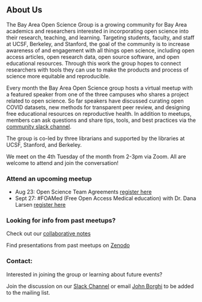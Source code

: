 ## About Us

The Bay Area Open Science Group is a growing community for Bay Area academics and researchers interested in incorporating open science into their research, teaching, and learning. Targeting students, faculty, and staff at UCSF, Berkeley, and Stanford, the goal of the community is to increase awareness of and engagement with all things open science, including open access articles, open research data, open source software, and open educational resources. Through this work the group hopes to connect researchers with tools they can use to make the products and process of science more equitable and reproducible.
 
Every month the Bay Area Open Science group hosts a virtual meetup with a featured speaker from one of the three campuses who shares a project related to open science. So far speakers have discussed curating open COVID datasets, new methods for transparent peer review, and designing free educational resources on reproductive health. In addition to meetups, members can ask questions and share tips, tools, and best practices via the [community slack channel](https://join.slack.com/t/bayareaopenscience/shared_invite/zt-143mx1ck2-PkM5WMagLrP1kPAY67cObg). 
 
The group is co-led by three librarians and supported by the libraries at UCSF, Stanford, and Berkeley. 

We meet on the 4th Tuesday of the month from 2-3pm via Zoom. All are welcome to attend and join the conversation!

### Attend an upcoming meetup
- Aug 23: Open Science Team Agreements [register here](https://ucsf.zoom.us/meeting/register/tJwkfu-tpzouE9IfzBYse4rYS2L90BR3CvkU)
- Sept 27: #FOAMed (Free Open Access Medical education) with Dr. Dana Larsen [register here](https://ucsf.zoom.us/meeting/register/tJ0uduqorj8jGtDK0eABnb_-SUASPoS4OLls)

### Looking for info from past meetups?
Check out our [collaborative notes](https://docs.google.com/document/d/1gy8IuIsjcPPSa89PkpF03QWwwd8rt3BO-18qrvQoKhY/edit?usp=sharing) 

Find presentations from past meetups on [Zenodo](https://zenodo.org/communities/lane-open-science/?page=1&size=20)

### Contact:
Interested in joining the group or learning about future events? 

Join the discussion on our [Slack Channel](https://join.slack.com/t/bayareaopenscience/shared_invite/zt-143mx1ck2-PkM5WMagLrP1kPAY67cObg)
or email [John Borghi](mailto:jborghi@stanford.edu) to be added to the mailing list.

